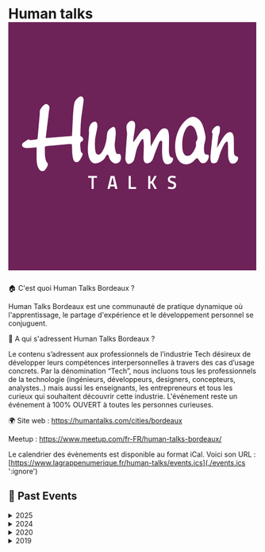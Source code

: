 # Human talks ![Logo](./logo-human-talks.png ':size=100')
🏠 C'est quoi Human Talks Bordeaux ?

Human Talks Bordeaux est une communauté de pratique dynamique où l'apprentissage, le partage d'expérience et le développement personnel se conjuguent.

🙋 A qui s'adressent Human Talks Bordeaux ?

Le contenu s’adressent aux professionnels de l’industrie Tech désireux de développer leurs compétences interpersonnelles à travers des cas d’usage concrets. Par la dénomination “Tech”, nous incluons tous les professionnels de la technologie (ingénieurs, développeurs, designers, concepteurs, analystes..) mais aussi les enseignants, les entrepreneurs et tous les curieux qui souhaitent découvrir cette industrie. L'événement reste un événement à 100% OUVERT à toutes les personnes curieuses.

🌍 Site web : https://humantalks.com/cities/bordeaux

Meetup  : https://www.meetup.com/fr-FR/human-talks-bordeaux/

Le calendrier des évènements est disponible au format iCal.
Voici son URL : [https://www.lagrappenumerique.fr/human-talks/events.ics](./events.ics ':ignore')

<!-- EVENTS:START -->
## 📆 Past Events

<details>
<summary>2025</summary>

| Date | Event | Location | Link |
|------|--------|----------|------|
| Mardi 11 mars 2025 à 18:30 | Human Talks Bordeaux #10 - Organisation & Leadership | 1 Quai Armand Lalande, Bordeaux | https://www.meetup.com/human-talks-bordeaux/events/306118686/ |
| Mardi 11 février 2025 à 18:30 | Human Talks Bordeaux #9 - Culture & Stratégie Design  | 26 rue Raze, Bordeaux | https://www.meetup.com/human-talks-bordeaux/events/305610389/ |
| Mardi 14 janvier 2025 à 18:30 | Human Talks Bordeaux #8 - Carrières | 117 Quai de Bacalan, Bordeaux | https://www.meetup.com/human-talks-bordeaux/events/305180987/ |
</details>

<details>
<summary>2024</summary>

| Date | Event | Location | Link |
|------|--------|----------|------|
| Mardi 10 décembre 2024 à 18:30 | Human Talks Bordeaux #7 | 12 Rue des Faussets, Bordeaux | https://www.meetup.com/human-talks-bordeaux/events/304521021/ |
| Mardi 10 septembre 2024 à 18:30 | Human Talks Bordeaux #6 - Rencontre avec le CTO de Sellsy | 2 Rue Marc Sangnier, Bègles | https://www.meetup.com/human-talks-bordeaux/events/302988117/ |
| Mardi 18 juin 2024 à 18:30 | Human Talks Bordeaux #5 - Sujet "Gérer son équipe" | 20 Rue Saint-François, Bordeaux | https://www.meetup.com/human-talks-bordeaux/events/301358624/ |
| Jeudi 16 mai 2024 à 18:00 | Reprise du meetup Human Talks à Bordeaux ! | 30 Quai Virginie Hériot, Bordeaux | https://www.meetup.com/human-talks-bordeaux/events/300608622/ |
</details>

<details>
<summary>2020</summary>

| Date | Event | Location | Link |
|------|--------|----------|------|
| Mercredi 11 mars 2020 à 19:15 | Human Talks Mars | 12 Rue des Faussets, Bordeaux | https://www.meetup.com/human-talks-bordeaux/events/269153276/ |
</details>

<details>
<summary>2019</summary>

| Date | Event | Location | Link |
|------|--------|----------|------|
| Mardi 10 décembre 2019 à 19:15 | Human Talks Décembre | 9 Rue André Darbon, Bordeaux | https://www.meetup.com/human-talks-bordeaux/events/266467329/ |
| Mardi 12 novembre 2019 à 19:15 | Human Talks Novembre | 107 Cr Balguerie Stuttenberg, Bordeaux | https://www.meetup.com/human-talks-bordeaux/events/265926025/ |
</details>
<!-- EVENTS:END -->
